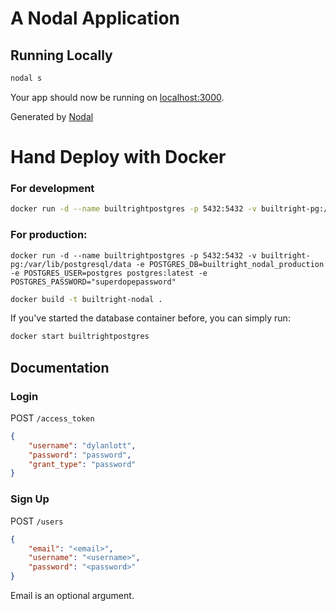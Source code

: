 # A Nodal Application

## Running Locally

```sh
nodal s
```

Your app should now be running on [localhost:3000](http://localhost:3000/).

Generated by [Nodal](http://nodaljs.com)

# Hand Deploy with Docker

### For development
```sh
docker run -d --name builtrightpostgres -p 5432:5432 -v builtright-pg:/var/lib/postgresql/data -e POSTGRES_DB=builtright_nodal_development -e POSTGRES_USER=postgres postgres:latest
```

### For production: 
```
docker run -d --name builtrightpostgres -p 5432:5432 -v builtright-pg:/var/lib/postgresql/data -e POSTGRES_DB=builtright_nodal_production -e POSTGRES_USER=postgres postgres:latest -e POSTGRES_PASSWORD="superdopepassword"
```

```sh
docker build -t builtright-nodal .
```

If you've started the database container before, you can simply run:

```sh
docker start builtrightpostgres
```

## Documentation

### Login

POST `/access_token`

```json
{
    "username": "dylanlott",
    "password": "password",
    "grant_type": "password"
}
```

### Sign Up

POST `/users`

```json
{
    "email": "<email>",
    "username": "<username>",
    "password": "<password>"
}
```

Email is an optional argument.
